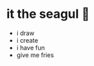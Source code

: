 # it the seagul 🌊
- i draw
- i create
- i have fun
- give me fries

<!---
lavrenmx/lavrenmx is a ✨ special ✨ repository because its `README.md` (this file) appears on your GitHub profile.
You can click the Preview link to take a look at your changes.
--->
